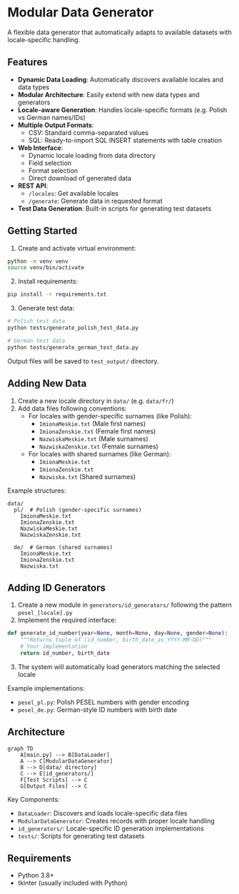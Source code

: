 # Modular Data Generator

A flexible data generator that automatically adapts to available datasets with locale-specific handling.

## Features

- **Dynamic Data Loading**: Automatically discovers available locales and data types
- **Modular Architecture**: Easily extend with new data types and generators  
- **Locale-aware Generation**: Handles locale-specific formats (e.g. Polish vs German names/IDs)
- **Multiple Output Formats**:
  - CSV: Standard comma-separated values
  - SQL: Ready-to-import SQL INSERT statements with table creation
- **Web Interface**:
  - Dynamic locale loading from data directory
  - Field selection
  - Format selection
  - Direct download of generated data
- **REST API**:
  - `/locales`: Get available locales
  - `/generate`: Generate data in requested format
- **Test Data Generation**: Built-in scripts for generating test datasets

## Getting Started

1. Create and activate virtual environment:
```bash
python -m venv venv
source venv/bin/activate
```

2. Install requirements:
```bash
pip install -r requirements.txt
```

3. Generate test data:
```bash
# Polish test data
python tests/generate_polish_test_data.py

# German test data 
python tests/generate_german_test_data.py
```

Output files will be saved to `test_output/` directory.

## Adding New Data

1. Create a new locale directory in `data/` (e.g. `data/fr/`)
2. Add data files following conventions:
   - For locales with gender-specific surnames (like Polish):
     - `ImionaMeskie.txt` (Male first names)
     - `ImionaZenskie.txt` (Female first names)  
     - `NazwiskaMeskie.txt` (Male surnames)
     - `NazwiskaZenskie.txt` (Female surnames)
   - For locales with shared surnames (like German):
     - `ImionaMeskie.txt`
     - `ImionaZenskie.txt`
     - `Nazwiska.txt` (Shared surnames)

Example structures:
```
data/
  pl/  # Polish (gender-specific surnames)
    ImionaMeskie.txt
    ImionaZenskie.txt
    NazwiskaMeskie.txt  
    NazwiskaZenskie.txt

  de/  # German (shared surnames)
    ImionaMeskie.txt
    ImionaZenskie.txt
    Nazwiska.txt
```

## Adding ID Generators

1. Create a new module in `generators/id_generators/` following the pattern `pesel_[locale].py`
2. Implement the required interface:
```python
def generate_id_number(year=None, month=None, day=None, gender=None):
    """Returns tuple of (id_number, birth_date_as_YYYY-MM-DD)"""
    # Your implementation
    return id_number, birth_date
```
3. The system will automatically load generators matching the selected locale

Example implementations:
- `pesel_pl.py`: Polish PESEL numbers with gender encoding
- `pesel_de.py`: German-style ID numbers with birth date

## Architecture

```mermaid
graph TD
    A[main.py] --> B[DataLoader]
    A --> C[ModularDataGenerator]
    B --> D[data/ directory]
    C --> E[id_generators/]
    F[Test Scripts] --> C
    G[Output Files] --> C
```

Key Components:
- `DataLoader`: Discovers and loads locale-specific data files
- `ModularDataGenerator`: Creates records with proper locale handling
- `id_generators/`: Locale-specific ID generation implementations
- `tests/`: Scripts for generating test datasets

## Requirements

- Python 3.8+
- tkinter (usually included with Python)

